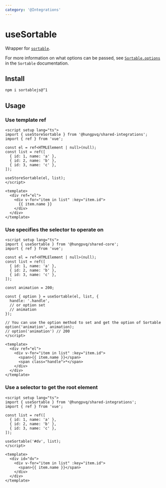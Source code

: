 ```yaml
---
category: '@Integrations'
---
```


# useSortable

Wrapper for [`sortable`](https://github.com/SortableJS/Sortable).

For more information on what options can be passed, see [`Sortable.options`](https://github.com/SortableJS/Sortable#options) in the `Sortable` documentation.

## Install

```bash
npm i sortablejs@^1
```

## Usage

### Use template ref

```vue
<script setup lang="ts">
import { useStoreSortable } from '@hungpvq/shared-integrations';
import { ref } from 'vue';

const el = ref<HTMLElement | null>(null);
const list = ref([
  { id: 1, name: 'a' },
  { id: 2, name: 'b' },
  { id: 3, name: 'c' },
]);

useStoreSortable(el, list);
</script>

<template>
  <div ref="el">
    <div v-for="item in list" :key="item.id">
      {{ item.name }}
    </div>
  </div>
</template>
```

### Use specifies the selector to operate on

```vue
<script setup lang="ts">
import { useSortable } from '@hungpvq/shared-core';
import { ref } from 'vue';

const el = ref<HTMLElement | null>(null);
const list = ref([
  { id: 1, name: 'a' },
  { id: 2, name: 'b' },
  { id: 3, name: 'c' },
]);

const animation = 200;

const { option } = useSortable(el, list, {
  handle: '.handle',
  // or option set
  // animation
});

// You can use the option method to set and get the option of Sortable
option('animation', animation);
// option('animation') // 200
</script>

<template>
  <div ref="el">
    <div v-for="item in list" :key="item.id">
      <span>{{ item.name }}</span>
      <span class="handle">*</span>
    </div>
  </div>
</template>
```

### Use a selector to get the root element

```vue
<script setup lang="ts">
import { useSortable } from '@hungpvq/shared-integrations';
import { ref } from 'vue';

const list = ref([
  { id: 1, name: 'a' },
  { id: 2, name: 'b' },
  { id: 3, name: 'c' },
]);

useSortable('#dv', list);
</script>

<template>
  <div id="dv">
    <div v-for="item in list" :key="item.id">
      <span>{{ item.name }}</span>
    </div>
  </div>
</template>
```
